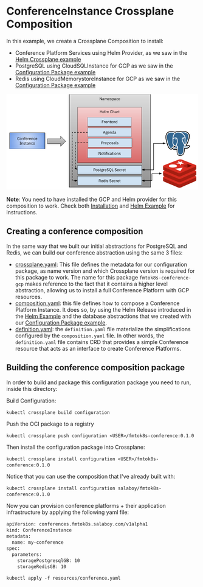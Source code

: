 # ConferenceInstance Crossplane Composition

In this example, we create a Crossplane Composition to install:
- Conference Platform Services using Helm Provider, as we saw in the [Helm Crossplane example](../helm/README.md)
- PostgreSQL using CloudSQLInstance for GCP as we saw in the [Configuration Package example](../config-pkg/README.md)
- Redis using CloudMemorystoreInstance for GCP as we saw in the [Configuration Package example](../config-pkg/README.md)

![Conference Composition](conference-composition-crossplane.png)

**Note**: You need to have installed the GCP and Helm provider for this composition to work. Check both [Installation](../installing/README.md) and [Helm Example](../helm/README.md) for instructions.

## Creating a conference composition

In the same way that we built our initial abstractions for PostgreSQL and Redis, we can build our conference abstraction using the same 3 files: 
- [crossplane.yaml](crossplane.yaml): This file defines the metadata for our configuration package, as name version and which Crossplane version is required for this package to work. The name for this package `fmtok8s-conference-gcp` makes reference to the fact that it contains a higher level abstraction, allowing us to install a full Conference Platform with GCP resources.
- [composition.yaml](composition.yaml): this file defines how to compose a Conference Platform Instance. It does so, by using the Helm Release introduced in the [Helm Example](../helm/README.md) and the database abstractions that we created with our [Configuration Package example](../config-pkg/README.md).  
- [definition.yaml](definition.yaml): the `definition.yaml` file materialize the simplifications configured by the `composition.yaml` file. In other words, the `definition.yaml` file contains CRD that provides a simple Conference resource that acts as an interface to create Conference Platforms. 

## Building the conference composition package

In order to build and package this configuration package you need to run, inside this directory: 

Build Configuration:

```
kubectl crossplane build configuration
```

Push the OCI package to a registry

```
kubectl crossplane push configuration <USER>/fmtok8s-conference:0.1.0
```

Then install the configuration package into Crossplane: 

```
kubectl crossplane install configuration <USER>/fmtok8s-conference:0.1.0
```

Notice that you can use the composition that I've already built with: 

```
kubectl crossplane install configuration salaboy/fmtok8s-conference:0.1.0
```

Now you can provision conference platforms + their application infrastructure by applying the following yaml file:

```
apiVersion: conferences.fmtok8s.salaboy.com/v1alpha1
kind: ConferenceInstance
metadata:
  name: my-conference
spec:
  parameters: 
    storagePostgresqlGB: 10
    storageRedisGB: 10

```

```
kubectl apply -f resources/conference.yaml
```